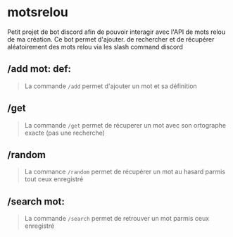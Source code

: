 # motsrelou

Petit projet de bot discord afin de pouvoir interagir avec l'API de mots relou de ma création. Ce bot permet d'ajouter. de rechercher et de récupérer aléatoirement des mots relou via les slash command discord

## /add mot:  def:

> La commande `/add` permet d'ajouter un mot et sa définition

## /get

> La commande `/get` permet de récuperer un mot avec son ortographe exacte (pas une recherche)

## /random

> La commance `/random` permet de récupérer un mot au hasard parmis tout ceux enregistré

## /search mot:

> La commande `/search` permet de retrouver un mot parmis ceux enregistré
